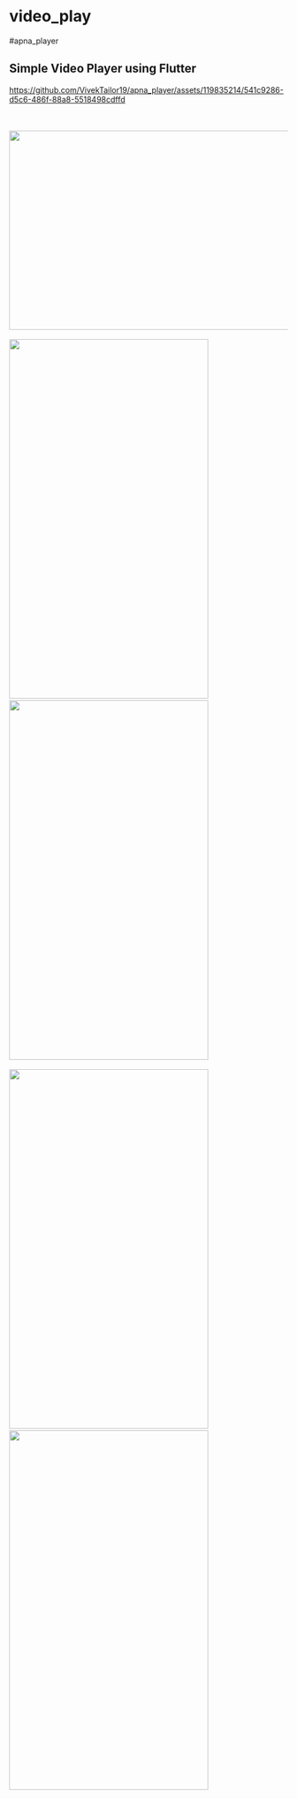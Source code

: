# video_play
#apna_player

## Simple Video Player using Flutter

<p>
  

https://github.com/VivekTailor19/apna_player/assets/119835214/541c9286-d5c6-486f-88a8-5518498cdffd


<br><br>
<img src = "https://github.com/VivekTailor19/apna_player/assets/119835214/7da912e9-b07f-4a9e-8033-5487194d2672" height="360" width="650" >
<br><br>
<img src = "https://github.com/VivekTailor19/apna_player/assets/119835214/e3ef685f-632f-40c1-b08a-3a79a2e4ccc1" width="360" height="650" >
  &emsp; &emsp;
<img src = "https://github.com/VivekTailor19/apna_player/assets/119835214/d665b245-bd75-4a27-a264-7d076e062646" width="360" height="650">
<br><br>
<img src = "https://github.com/VivekTailor19/apna_player/assets/119835214/5d9e80fd-1cd1-41cb-a7ca-7dd35b6f1e53" width="360" height="650">
  &emsp; &emsp;
<img src = "https://github.com/VivekTailor19/apna_player/assets/119835214/c1200265-ec6b-459b-b3ab-e924085d4f97" width="360" height="650" >

</p>
